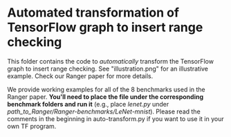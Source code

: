 # Automated transformation of TensorFlow graph to insert range checking

This folder contains the code to *automatically* transform the TensorFlow graph to insert range checking. See "illustration.png" for an illustrative example. Check our Ranger paper for more details.

We provide working examples for all of the 8 benchmarks used in the Ranger paper. **You'll need to place the file under the corresponding benchmark folders and run it** (e.g., place *lenet.py* under *path_to_Ranger/Ranger-benchmarks/LeNet-mnist*). Please read the comments in the beginning in auto-transform.py if you want to use it in your own TF program.





